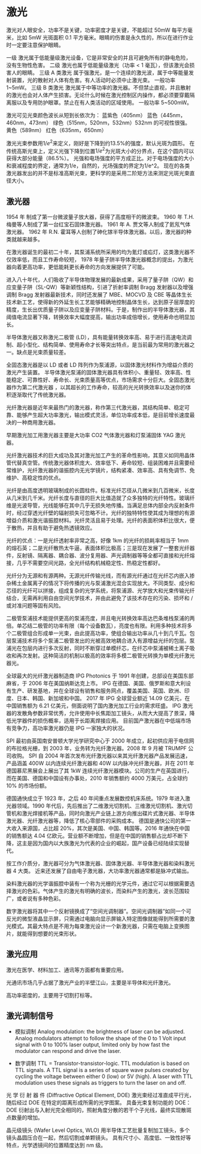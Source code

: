 # 激光

激光对人眼安全，功率不是关键，功率密度才是关键，不能超过 50mW 每平方毫米，比如 5mW 光斑面积 0.1 平方毫米。眼睛的伤害是永久性的，所以在进行作业时一定要注意保护眼睛。

一级 <Class I> 激光属于低能量级激光设备，它是非常安全的并且可避免所有的静电危险，没有生物性危害。
二级 <CLASS II> 激光也属于低能量级激光（功率 < 1 毫瓦），但该激光会损害人的眼睛。
三级 A 类激光 <CLASS IIIA> 属于强激光，是一个连续的激光波，属于中等能量发射装置，光的散射对人体有危害。有人活动时必须中止激光束。 一般功率 1~5mW。
三级 B 类激光 <CLASS IIIB> 激光属于中等功率的激光器。不但禁止直视，并且散射的激光也会对人体产生损害。无论什么时候在激光控制区内操作，都必须要穿戴隔离服以及专用防护眼罩。禁止在有人类活动的区域使用。 一般功率 5~500mW。

激光可见光束颜色波长从短到长依次为：
蓝紫色（405nm）
蓝色（445nm，460nm，473nm）
绿色（515nm，520nm，532nm）532nm 的可视性很强。
黄色（589nm）
红色（635nm，650nm）

激光光束参数用$1/e^2$来定义，刚好是下降到约13.5%的强度，默认光斑为圆形。
在传统高斯光束上，定义光强下降到位置$1/e^2$为光斑大小的分界点，在这个圆内可以获得大部分能量（86.5%）。
光强和电场强度的平方成正比。对于电场强度的大小和衰减程度的界定，通常为1/e，自然的，光场强度的界定为1/e^2。
现在的各类激光器发出的并不是标准高斯光束，更科学的是采用二阶矩方法来测定光斑光束直径大小。

## 激光器

1954 年 制成了第一台微波量子放大器，获得了高度相干的微波束。
1960 年 T.H. 梅曼等人制成了第一台红宝石固体激光器。
1961 年 A. 贾文等人制成了氦氖气体激光器。
1962 年 R.N. 霍耳等人创制了砷化镓半导体激光器。以后，激光器的种类就越来越多。

在激光器诞生的最初二十年，其泵浦系统所采用的均为氪灯或疝灯，这类激光器不仅效率低，而且工作寿命较短，
1978 年量子阱半导体激光器概念的提出，为激光器向着更高功率，更低能耗更长寿命的方向发展提供了可能。

进入八十年代，人们吸收了半导体物理发展的最新成果，采用了量子阱（QW）和应变量子阱（SL-QW）等新颖性结构，引进了折射率调制 Bragg 发射器以及增强调制 Bragg 发射器最新技术，同时还发展了 MBE、MOCVD 及 CBE 等晶体生长技术新工艺，使得新的外延生长工艺能够精确地控制晶体生长，达到原子层厚度的精度，生长出优质量子阱以及应变量子阱材料。于是，制作出的半导体激光器，其阈值电流显著下降，转换效率大幅度提高，输出功率成倍增长，使用寿命也明显加长。

半导体激光器又称激光二极管 (LD），具有能量转换效率高、易于进行高速电流调制、超小型化、结构简单、使用寿命才长等突出特点，是当前最为常用的激光器之一。缺点是光束质量较差。

全固态激光器是以 LD 或者 LD 阵列作为泵浦源，以固体激光材料作为增益介质的激光产生装置。
半导体激光泵浦的固体激光器具有体积小、重量轻、效率高、性能稳定、可靠性好、寿命长、光束质量高等优点，市场需求十分巨大。全固态激光器作为第二代激光器 ，以其超长的工作寿命，较高的光光转换效率以及迷你的体积逐渐取代了传统激光器。

光纤激光器是近年来最热门的激光器，称作第三代激光器，其结构简单、稳定可靠、能够产生超大功率激光，输出模式灵活，单位功率成本低，是目前增长速度最决的一种商用激光器。

早期激光加工用激光器主要是大功率 CO2 气体激光器和灯泵浦固体 YAG 激光器。

光纤激光器技术的巨大成功及其对激光加工产生的革命性影响，其意义如同用晶体管代替真空管。传统激光器体积庞大、效率低下、寿命较短、组装困难并且需要经常维护，光纤激光器的谐振腔内无光学镜片，结构紧凑、效率高、具有免调节、免维护、高稳定性的优点。

光纤是由高度透明玻璃制成的长圆柱件。标准光纤芯径从几微米到几百微米，长度从几米到几千米。光纤长度与直径的巨大比值造就了众多独特的光纤特性。玻璃纤维是光波导管，光线能够在其中几乎无损失地传播。当满足总体内部全内反射条件时，经过穿透光纤壁的辐射损失可忽略不计。光纤的独特特性使其成为理想的有源增益介质和激光谐振腔材料。光纤灵活且易于处理。光纤的表面积体积比很大，便于散热，并且有助于避免热透镜效应。

光纤的优点：一是光纤透射率非常之高，好像 1km 的光纤的损耗率相当于 1mm 的熔石英；二是光纤散热太牛逼，表面体积比极高；三是现在发展了一整套光纤器件，反射镜、隔离器、耦合器、波分复用器、声光调制器等等全都可直接和光纤熔接，几乎不需要空间光路，全光纤结构机械稳定性、热稳定性都好。

光纤分为无源和有源两种。无源光纤传输光线，而有源光纤通过在光纤芯内嵌入掺杂稀土金属离子的情况下将传播的光与泵浦激光混合实现放大。不同类型、成分和芯径的光纤可以拼接，组成复杂的光学系统，将泵浦源、光学放大和光束传输光纤结合，无需再利用自由空间光学技术，并由此避免了该技术存在的污染、损坏和 / 或对准问题等固有风险。

二极管泵浦技术能提供更高的泵浦亮度，并且电光转换效率高达巴条堆栈泵浦的两倍。单芯结二极管的功率有限（每个设备数瓦），亮度也有限。利用多种技术将多个二极管组合形成单一光束，由此提高功率，使组合输出功率从几十到几千瓦。包层泵浦技术将多个泵浦二极管发出的光被高效地耦合进入有源增益光纤的包层。泵浦光在包层内进行多次反射，同时不断穿过单模纤芯，在纤芯中泵浦被稀土离子吸收和再次发射。这种简洁的机制以极高的效率将多模二极管光转换为单模光纤激光器光。

全球最大的光纤激光器制造商 IPG Photonics 于 1991 年创建，总部设在美国东部麻省，于 2006 年在美国纳斯达克上市。
IPG 在德国、美国、俄罗斯和意大利设有生产、研发基地，并在全球设有销售和服务网点，覆盖美国、英国、欧洲、印度、日本、韩国、新加坡和中国。
2017 年 IPG 全球营业额近 14.09 亿美元，在中国销售额为 6.21 亿美元，侧面说明了国内激光加工行业的需求旺盛。
IPG 激光器的发散角参数非常优秀，允许使用中长焦距加工镜头，从而大大提高了景深，降低光学器件的损伤概率，适用于长距离焊接应用。
目前国产激光器在中低端市场有竞争力，高功率激光器仍是 IPG 一家独大的状况。

SPI 最初由英国南安普顿大学光学研究中心于 2000 年成立，起初供应用于电信网的布拉格光栅，到 2003 年，业务转为光纤激光器。2008 年 9 月被 TRUMPF 公司收购。
SPI 自 2004 年首次发布光纤激光器以来其光纤激光器产品发展迅速，产品涵盖 400W 以内连续光纤激光器和 40W 以内脉冲光纤激光器，并在 2011 年德国慕尼黑展会上展出了其 1kW 连续光纤激光器模块。公司的生产在英国进行，而在美国、德国和中国设有办事处，2010 年销售额约 4000 万美元，占全球约 10% 的市场份额。

德国通快成立于 1923 年，之后 40 年间重点发展数控机床系统。1979 年进入激光器领域。1990 年代后，先后推出了二维激光切割机、三维激光切割机、激光切管机和激光焊接机等产品，同时向激光产业链上游方向推出碟片式激光器、半导体激光器、光纤激光器等，降低了核心零部件的采购成本。
德国是通快公司的第一大收入来源国，占比超 20%，其次是美国、中国、韩国等。2016 年通快在中国的销售额达 4.04 亿欧元。营业额不断增加，但是在中国的销售额占比却不断下降，这主是因为国内以大族激光为代表的企业的崛起，国产设备已经陆续实现替代。

按工作介质分，激光器可分为气体激光器、固体激光器、半导体激光器和染料激光器 4 大类。
近来还发展了自由电子激光器，大功率激光器通常都是脉冲式输出。

染料激光器的光学谐振腔中装有一个称为光栅的光学元件，通过它可以根据需要选择激光的色彩。气体产生的激光有明确的波长，而染料产生的激光，波长范围较广，或者说有多种色彩。

数字激光器将其中一个反射镜换成了“空间光调制器”。空间光调制器”如同一个可反光的微型液晶显示屏，只需通过电脑向显示屏输入特定图像就能得到所需要的激光模式。其最大特点是不用为每束激光设计一个新激光器，只需在电脑上变换图片，就能得到想要的光束形状。

## 激光应用

激光在医学、材料加工、通讯等方面都有重要应用。

光通讯市场几乎占据了激光产业的半壁江山，主要是半导体和光纤激光。

高功率密度的，主要用于切割打标等。

## 激光调制信号

- 模拟调制
  Analog modulation: the brightness of laser can be adjusted.
  Analog modulators attempt to follow the shape of the 0 to 1 Volt input signal with 0 to 100% laser output, limited only by how fast the modulator can respond and drive the laser.

- 数字调制
  TTL = Transistor-transistor-logic.
  TTL modulation is based on TTL signals. A TTL signal is a series of square wave pulses created by cycling the voltage between either 0 (low) or 5V (high).
  A laser with TTL modulation uses these signals as triggers to turn the laser on and off.

光 学 衍 射 器 件 (Diffractive Optical Element, DOE)
激光束经过准直成平行光，随后经过 DOE 在特定的距离形成所需的光学图案。
具备光束复制功能的 DOE：DOE 衍射出与入射光完全相同的，照射角度分散的若干个子光线，最终实现散斑点数量的增加。

晶元级镜头 (Wafer Level Optics, WLO)
用半导体工艺批量复制加工镜头，多个镜头晶圆压合在一起，然后切割成单颗镜头。
具有尺寸小、高度低、一致性好等特点，光学透镜间的位置精度达到 nm 级。
